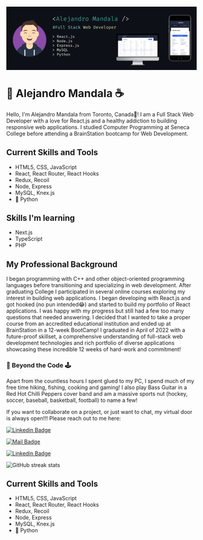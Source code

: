 
![github banner](https://github.com/Sandro927/Images/blob/main/banner.png?raw=true)
# 🚀 Alejandro Mandala ☕
Hello, I'm Alejandro Mandala from Toronto, Canada🍁! I am a Full Stack Web Developer with a love 
for React.js and a healthy addiction to building responsive web applications. I studied Computer Programming at Seneca College before attending a BrainStation bootcamp for Web Development.


## Current Skills and Tools

- HTML5, CSS, JavaScript
- React, React Router, React Hooks
- Redux, Recoil
- Node, Express
- MySQL, Knex.js
- 🐍 Python

## Skills I'm learning

- Next.js
- TypeScript
- PHP


## My Professional Background

I began programming with C++ and other object-oriented programming languages before transitioning and specializing in web development. After graduating College I participated in several online courses exploring
my interest in building web applications. I began developing with React.js and got hooked (no pun intended😂) and started to build my portfolio of React applications.
I was happy with my progress but still had a few too many questions that needed answering. I decided that I wanted to take a proper course from an accredited educational institution
and ended up at BrainStation in a 12-week BootCamp! I graduated in April of 2022 with a future-proof skillset, a comprehensive understanding of full-stack web development technologies
and rich portfolio of diverse applications showcasing these incredible 12 weeks of hard-work and commitment!
### 🎸 Beyond the Code 🕹

Apart from the countless hours I spent glued to my PC, I spend much of my free time hiking, fishing, cooking and gaming! I also play Bass Guitar in a Red Hot Chilli Peppers cover band and am a massive sports nut (hockey, soccer, baseball, basketball, football) to name a few! 

If you want to collaborate on a project, or just want to chat, my virtual door is always open!!! Please reach out to me here:

[![Linkedin Badge](https://img.shields.io/badge/-LinkedIn-0e76a8?style=flat&labelColor=0e76a8&logo=linkedin&logoColor=white)](https://www.linkedin.com/in/AlejandroMandal/)

[![Mail Badge](https://img.shields.io/badge/-Gmail-c0392b?style=flat&labelColor=c0392b&logo=gmail&logoColor=white)](mailto:mandala.alejandro@gmail.com)

[![Linkedin Badge](https://img.shields.io/badge/-Portfolio-purple?style=flat&labelColor=purple&logo=PyUp&logoColor=white)](https://alejandromandala.com/)

![GitHub streak stats](https://github-readme-streak-stats.herokuapp.com/?user=Sandro927)  
## Current Skills and Tools

- HTML5, CSS, JavaScript
- React, React Router, React Hooks
- Redux, Recoil
- Node, Express
- MySQL, Knex.js
- 🐍 Python
